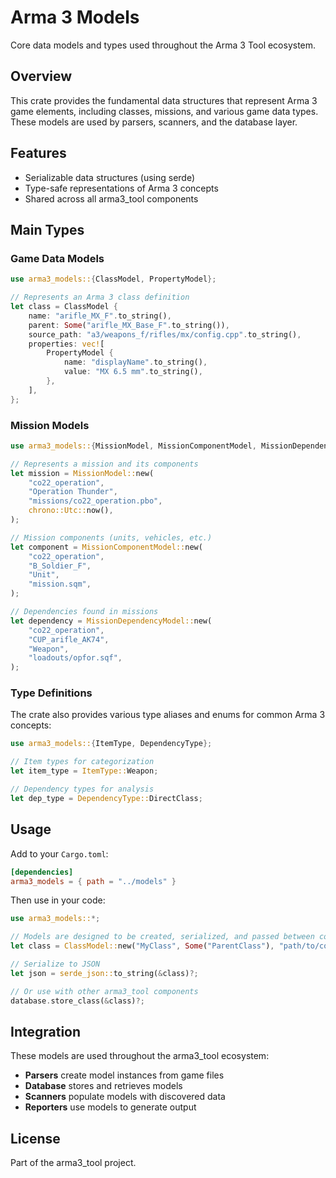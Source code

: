 # Arma 3 Models

Core data models and types used throughout the Arma 3 Tool ecosystem.

## Overview

This crate provides the fundamental data structures that represent Arma 3 game elements, including classes, missions, and various game data types. These models are used by parsers, scanners, and the database layer.

## Features

- Serializable data structures (using serde)
- Type-safe representations of Arma 3 concepts
- Shared across all arma3_tool components

## Main Types

### Game Data Models

```rust
use arma3_models::{ClassModel, PropertyModel};

// Represents an Arma 3 class definition
let class = ClassModel {
    name: "arifle_MX_F".to_string(),
    parent: Some("arifle_MX_Base_F".to_string()),
    source_path: "a3/weapons_f/rifles/mx/config.cpp".to_string(),
    properties: vec![
        PropertyModel {
            name: "displayName".to_string(),
            value: "MX 6.5 mm".to_string(),
        },
    ],
};
```

### Mission Models

```rust
use arma3_models::{MissionModel, MissionComponentModel, MissionDependencyModel};

// Represents a mission and its components
let mission = MissionModel::new(
    "co22_operation",
    "Operation Thunder",
    "missions/co22_operation.pbo",
    chrono::Utc::now(),
);

// Mission components (units, vehicles, etc.)
let component = MissionComponentModel::new(
    "co22_operation",
    "B_Soldier_F",
    "Unit",
    "mission.sqm",
);

// Dependencies found in missions
let dependency = MissionDependencyModel::new(
    "co22_operation",
    "CUP_arifle_AK74",
    "Weapon",
    "loadouts/opfor.sqf",
);
```

### Type Definitions

The crate also provides various type aliases and enums for common Arma 3 concepts:

```rust
use arma3_models::{ItemType, DependencyType};

// Item types for categorization
let item_type = ItemType::Weapon;

// Dependency types for analysis
let dep_type = DependencyType::DirectClass;
```

## Usage

Add to your `Cargo.toml`:

```toml
[dependencies]
arma3_models = { path = "../models" }
```

Then use in your code:

```rust
use arma3_models::*;

// Models are designed to be created, serialized, and passed between components
let class = ClassModel::new("MyClass", Some("ParentClass"), "path/to/config.cpp");

// Serialize to JSON
let json = serde_json::to_string(&class)?;

// Or use with other arma3_tool components
database.store_class(&class)?;
```

## Integration

These models are used throughout the arma3_tool ecosystem:

- **Parsers** create model instances from game files
- **Database** stores and retrieves models
- **Scanners** populate models with discovered data
- **Reporters** use models to generate output

## License

Part of the arma3_tool project. 